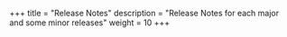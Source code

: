 +++
title = "Release Notes"
description = "Release Notes for each major and some minor releases"
weight = 10
+++

